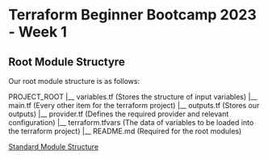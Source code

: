 # Terraform Beginner Bootcamp 2023 - Week 1

## Root Module Structyre

Our root module structure is as follows:


PROJECT_ROOT
|__ variables.tf               (Stores the structure of input variables)
|__ main.tf                    (Every other item for the terraform project)
|__ outputs.tf                 (Stores our outputs)
|__ provider.tf                (Defines the required provider and relevant configuration)
|__ terraform.tfvars           (The data of variables to be loaded into the terraform project)
|__ README.md                  (Required for the root modules)
 
[Standard Module Structure](https://developer.hashicorp.com/terraform/language/modules/develop/structure)


